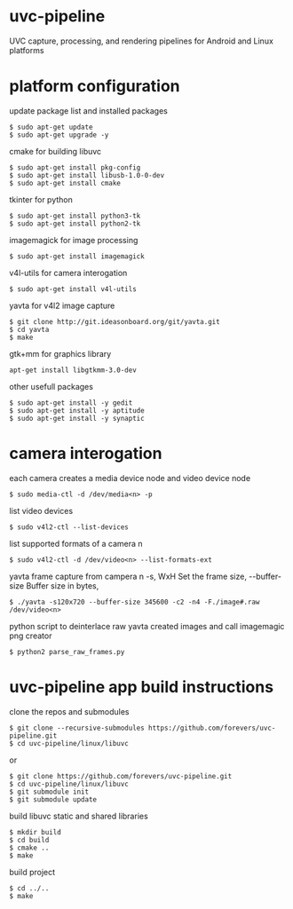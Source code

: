 # uvc-pipeline
UVC capture, processing, and rendering pipelines for Android and Linux platforms

# platform configuration

update package list and installed packages
```console
$ sudo apt-get update
$ sudo apt-get upgrade -y
```
cmake for building libuvc
```console
$ sudo apt-get install pkg-config
$ sudo apt-get install libusb-1.0-0-dev
$ sudo apt-get install cmake
```

tkinter for python
```console
$ sudo apt-get install python3-tk
$ sudo apt-get install python2-tk
```

imagemagick for image processing
```console
$ sudo apt-get install imagemagick
```

v4l-utils for camera interogation
```console
$ sudo apt-get install v4l-utils
```

yavta for v4l2 image capture
```console
$ git clone http://git.ideasonboard.org/git/yavta.git
$ cd yavta
$ make
```

gtk+mm for graphics library
```console
apt-get install libgtkmm-3.0-dev
```

other usefull packages
```console
$ sudo apt-get install -y gedit
$ sudo apt-get install -y aptitude
$ sudo apt-get install -y synaptic
```

# camera interogation
each camera creates a media device node and video device node
```console
$ sudo media-ctl -d /dev/media<n> -p
```
list video devices
```console
$ sudo v4l2-ctl --list-devices
```
list supported formats of a camera n
```console
$ sudo v4l2-ctl -d /dev/video<n> --list-formats-ext
```

yavta frame capture from campera n
-s, WxH Set the frame size, 
--buffer-size Buffer size in bytes,
```console
$ ./yavta -s120x720 --buffer-size 345600 -c2 -n4 -F./image#.raw /dev/video<n>
```
python script to deinterlace raw yavta created images and call imagemagic png creator
```console
$ python2 parse_raw_frames.py
```

# uvc-pipeline app build instructions

clone the repos and submodules
```console
$ git clone --recursive-submodules https://github.com/forevers/uvc-pipeline.git
$ cd uvc-pipeline/linux/libuvc
```
or

```console
$ git clone https://github.com/forevers/uvc-pipeline.git
$ cd uvc-pipeline/linux/libuvc
$ git submodule init
$ git submodule update
```

build libuvc static and shared libraries
```console
$ mkdir build
$ cd build
$ cmake ..
$ make
```

build project
```console
$ cd ../..
$ make
```
